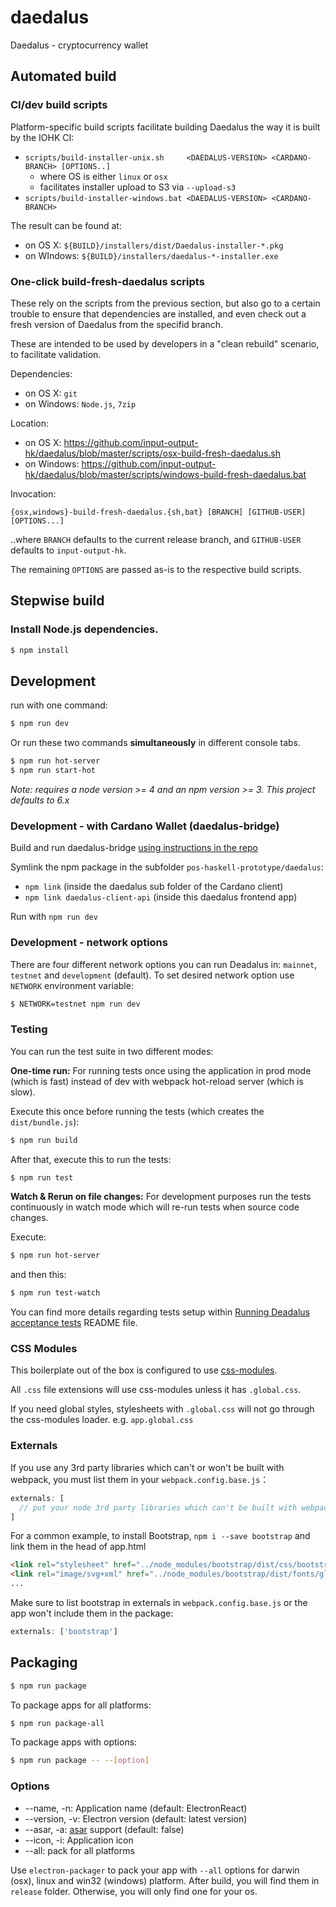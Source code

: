 # daedalus
Daedalus - cryptocurrency wallet

## Automated build

### CI/dev build scripts

Platform-specific build scripts facilitate building Daedalus the way it is built
by the IOHK CI:

   - `scripts/build-installer-unix.sh     <DAEDALUS-VERSION> <CARDANO-BRANCH> [OPTIONS..]`
      - where OS is either `linux` or `osx`
      - facilitates installer upload to S3 via `--upload-s3`
   - `scripts/build-installer-windows.bat <DAEDALUS-VERSION> <CARDANO-BRANCH>`

The result can be found at:
   - on OS X:    `${BUILD}/installers/dist/Daedalus-installer-*.pkg`
   - on WIndows: `${BUILD}/installers/daedalus-*-installer.exe`

### One-click build-fresh-daedalus scripts

These rely on the scripts from the previous section, but also go to a certain
trouble to ensure that dependencies are installed, and even check out a fresh
version of Daedalus from the specifid branch.

These are intended to be used by developers in a "clean rebuild" scenario, to
facilitate validation.

Dependencies:
   - on OS X:    `git`
   - on Windows: `Node.js`, `7zip`

Location:
   - on OS X:    https://github.com/input-output-hk/daedalus/blob/master/scripts/osx-build-fresh-daedalus.sh
   - on Windows: https://github.com/input-output-hk/daedalus/blob/master/scripts/windows-build-fresh-daedalus.bat

Invocation:
   ```shell
   {osx,windows}-build-fresh-daedalus.{sh,bat} [BRANCH] [GITHUB-USER] [OPTIONS...]
   ```
   ..where `BRANCH` defaults to the current release branch, and `GITHUB-USER`
   defaults to `input-output-hk`.

   The remaining `OPTIONS` are passed as-is to the respective build scripts.

## Stepwise build

### Install Node.js dependencies.

```bash
$ npm install
```

## Development

run with one command:

```bash
$ npm run dev
```

Or run these two commands __simultaneously__ in different console tabs.

```bash
$ npm run hot-server
$ npm run start-hot
```

*Note: requires a node version >= 4 and an npm version >= 3. This project
defaults to 6.x*

### Development - with Cardano Wallet (daedalus-bridge)

Build and run daedalus-bridge [using instructions in the repo](https://github.com/input-output-hk/pos-haskell-prototype/tree/master/daedalus)

Symlink the npm package in the subfolder `pos-haskell-prototype/daedalus`:
* `npm link` (inside the daedalus sub folder of the Cardano client)
* `npm link daedalus-client-api` (inside this daedalus frontend app)

Run with `npm run dev`

### Development - network options

There are four different network options you can run Deadalus in: `mainnet`, `testnet` and `development` (default).
To set desired network option use `NETWORK` environment variable:

```bash
$ NETWORK=testnet npm run dev
```

### Testing

You can run the test suite in two different modes:

**One-time run:**
For running tests once using the application in prod mode (which is fast)
instead of dev with webpack hot-reload server (which is slow).

Execute this once before running the tests (which creates the `dist/bundle.js`):
```bash
$ npm run build
``` 

After that, execute this to run the tests:

```bash
$ npm run test
```

**Watch & Rerun on file changes:**
For development purposes run the tests continuously in watch mode which will re-run tests when source code changes.

Execute:
```bash
$ npm run hot-server
```

and then this:
```bash
$ npm run test-watch
```

You can find more details regarding tests setup within [Running Deadalus acceptance tests](https://github.com/input-output-hk/daedalus/blob/master/features/README.md) README file.

### CSS Modules

This boilerplate out of the box is configured to use [css-modules](https://github.com/css-modules/css-modules).

All `.css` file extensions will use css-modules unless it has `.global.css`.

If you need global styles, stylesheets with `.global.css` will not go through the
css-modules loader. e.g. `app.global.css`

### Externals

If you use any 3rd party libraries which can't or won't be built with webpack, you must list them in your `webpack.config.base.js`：

```javascript
externals: [
  // put your node 3rd party libraries which can't be built with webpack here (mysql, mongodb, and so on..)
]
```

For a common example, to install Bootstrap, `npm i --save bootstrap` and link them in the head of app.html

```html
<link rel="stylesheet" href="../node_modules/bootstrap/dist/css/bootstrap.css" />
<link rel="image/svg+xml" href="../node_modules/bootstrap/dist/fonts/glyphicons-halflings-regular.eot" />
...
```

Make sure to list bootstrap in externals in `webpack.config.base.js` or the app won't include them in the package:
```js
externals: ['bootstrap']
```

## Packaging

```bash
$ npm run package
```

To package apps for all platforms:

```bash
$ npm run package-all
```

To package apps with options:

```bash
$ npm run package -- --[option]
```

### Options

- --name, -n: Application name (default: ElectronReact)
- --version, -v: Electron version (default: latest version)
- --asar, -a: [asar](https://github.com/atom/asar) support (default: false)
- --icon, -i: Application icon
- --all: pack for all platforms

Use `electron-packager` to pack your app with `--all` options for darwin (osx), linux and win32 (windows) platform. After build, you will find them in `release` folder. Otherwise, you will only find one for your os.
